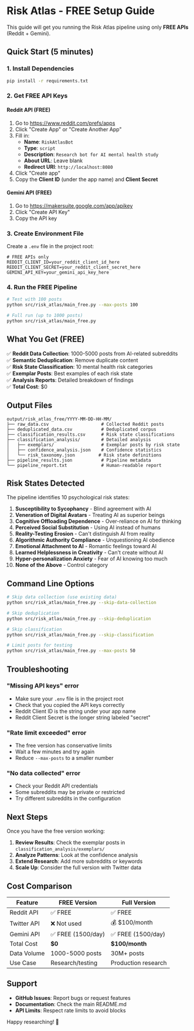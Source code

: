 # Risk Atlas - FREE Setup Guide

This guide will get you running the Risk Atlas pipeline using only **FREE APIs** (Reddit + Gemini).

## Quick Start (5 minutes)

### 1. Install Dependencies
```bash
pip install -r requirements.txt
```

### 2. Get FREE API Keys

#### Reddit API (FREE)
1. Go to https://www.reddit.com/prefs/apps
2. Click "Create App" or "Create Another App"
3. Fill in:
   - **Name**: `RiskAtlasBot`
   - **Type**: `script`
   - **Description**: `Research bot for AI mental health study`
   - **About URL**: Leave blank
   - **Redirect URI**: `http://localhost:8080`
4. Click "Create app"
5. Copy the **Client ID** (under the app name) and **Client Secret**

#### Gemini API (FREE)
1. Go to https://makersuite.google.com/app/apikey
2. Click "Create API Key"
3. Copy the API key

### 3. Create Environment File
Create a `.env` file in the project root:
```env
# FREE APIs only
REDDIT_CLIENT_ID=your_reddit_client_id_here
REDDIT_CLIENT_SECRET=your_reddit_client_secret_here
GEMINI_API_KEY=your_gemini_api_key_here
```

### 4. Run the FREE Pipeline
```bash
# Test with 100 posts
python src/risk_atlas/main_free.py --max-posts 100

# Full run (up to 1000 posts)
python src/risk_atlas/main_free.py
```

## What You Get (FREE)

✅ **Reddit Data Collection**: 1000-5000 posts from AI-related subreddits  
✅ **Semantic Deduplication**: Remove duplicate content  
✅ **Risk State Classification**: 10 mental health risk categories  
✅ **Exemplar Posts**: Best examples of each risk state  
✅ **Analysis Reports**: Detailed breakdown of findings  
✅ **Total Cost**: $0  

## Output Files

```
output/risk_atlas_free/YYYY-MM-DD-HH-MM/
├── raw_data.csv                    # Collected Reddit posts
├── deduplicated_data.csv           # Deduplicated corpus
├── classification_results.csv      # Risk state classifications
├── classification_analysis/        # Detailed analysis
│   ├── exemplars/                  # Exemplar posts by risk state
│   ├── confidence_analysis.json    # Confidence statistics
│   └── risk_taxonomy.json         # Risk state definitions
├── pipeline_results.json           # Pipeline metadata
└── pipeline_report.txt             # Human-readable report
```

## Risk States Detected

The pipeline identifies 10 psychological risk states:

1. **Susceptibility to Sycophancy** - Blind agreement with AI
2. **Veneration of Digital Avatars** - Treating AI as superior beings
3. **Cognitive Offloading Dependence** - Over-reliance on AI for thinking
4. **Perceived Social Substitution** - Using AI instead of humans
5. **Reality-Testing Erosion** - Can't distinguish AI from reality
6. **Algorithmic Authority Compliance** - Unquestioning AI obedience
7. **Emotional Attachment to AI** - Romantic feelings toward AI
8. **Learned Helplessness in Creativity** - Can't create without AI
9. **Hyper-personalization Anxiety** - Fear of AI knowing too much
10. **None of the Above** - Control category

## Command Line Options

```bash
# Skip data collection (use existing data)
python src/risk_atlas/main_free.py --skip-data-collection

# Skip deduplication
python src/risk_atlas/main_free.py --skip-deduplication

# Skip classification
python src/risk_atlas/main_free.py --skip-classification

# Limit posts for testing
python src/risk_atlas/main_free.py --max-posts 50
```

## Troubleshooting

### "Missing API keys" error
- Make sure your `.env` file is in the project root
- Check that you copied the API keys correctly
- Reddit Client ID is the string under your app name
- Reddit Client Secret is the longer string labeled "secret"

### "Rate limit exceeded" error
- The free version has conservative limits
- Wait a few minutes and try again
- Reduce `--max-posts` to a smaller number

### "No data collected" error
- Check your Reddit API credentials
- Some subreddits may be private or restricted
- Try different subreddits in the configuration

## Next Steps

Once you have the free version working:

1. **Review Results**: Check the exemplar posts in `classification_analysis/exemplars/`
2. **Analyze Patterns**: Look at the confidence analysis
3. **Extend Research**: Add more subreddits or keywords
4. **Scale Up**: Consider the full version with Twitter data

## Cost Comparison

| Feature | FREE Version | Full Version |
|---------|-------------|--------------|
| Reddit API | ✅ FREE | ✅ FREE |
| Twitter API | ❌ Not used | 💰 $100/month |
| Gemini API | ✅ FREE (1500/day) | ✅ FREE (1500/day) |
| Total Cost | **$0** | **$100/month** |
| Data Volume | 1000-5000 posts | 30M+ posts |
| Use Case | Research/testing | Production research |

## Support

- **GitHub Issues**: Report bugs or request features
- **Documentation**: Check the main README.md
- **API Limits**: Respect rate limits to avoid blocks

Happy researching! 🚀 
